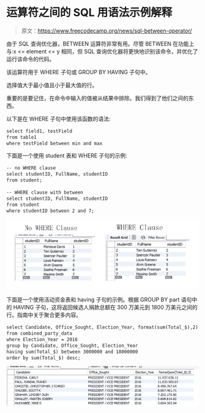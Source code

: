# 运算符之间的 SQL 用语法示例解释

> 原文：<https://www.freecodecamp.org/news/sql-between-operator/>

由于 SQL 查询优化器，BETWEEN 运算符非常有用。尽管 BETWEEN 在功能上与:x <= element <= y 相同，但 SQL 查询优化器将更快地识别该命令，并优化了运行该命令的代码。

该运算符用于 WHERE 子句或 GROUP BY HAVING 子句中。

选择值大于最小值且小于最大值的行。

重要的是要记住，在命令中输入的值被从结果中排除。我们得到了他们之间的东西。

以下是在 WHERE 子句中使用该函数的语法:

```
select field1, testField
from table1
where testField between min and max 
```

下面是一个使用 student 表和 WHERE 子句的示例:

```
-- no WHERE clause
select studentID, FullName, studentID
from student;

-- WHERE clause with between
select studentID, FullName, studentID
from student
where studentID between 2 and 7; 
```

![image-1](img/cbabaaeae865593e7e39417aa43889cb.png)

下面是一个使用活动资金表和 having 子句的示例。根据 GROUP BY part 语句中的 HAVING 子句，这将返回候选人捐款总额在 300 万美元到 1800 万美元之间的行。指南中关于聚合更多内容。

```
select Candidate, Office_Sought, Election_Year, format(sum(Total_$),2)
from combined_party_data
where Election_Year = 2016
group by Candidate, Office_Sought, Election_Year
having sum(Total_$) between 3000000 and 18000000
order by sum(Total_$) desc; 
```

![image-1](img/125b95fad22ed1e398ceb71a81ed1fa3.png)